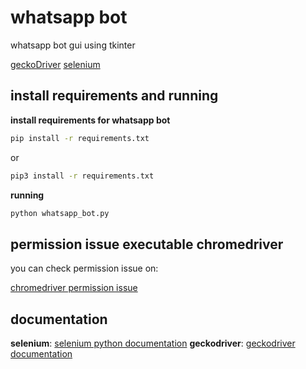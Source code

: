 # whatsapp bot

whatsapp bot gui using tkinter

[geckoDriver](https://github.com/mozilla/geckodriver/releases)
[selenium](https://www.selenium.dev/)


## install requirements and running 

**install requirements for whatsapp bot**
```bash
pip install -r requirements.txt
```
or
```bash
pip3 install -r requirements.txt
```
**running**
```bash
python whatsapp_bot.py
```

## permission issue executable chromedriver
you can check permission issue on:

[chromedriver permission issue](https://developer.chrome.com/docs/extensions/reference/permissions/)

## documentation
**selenium**: [selenium python documentation](https://selenium-python.readthedocs.io/)
**geckodriver**: [geckodriver documentation](https://firefox-source-docs.mozilla.org/testing/geckodriver/)